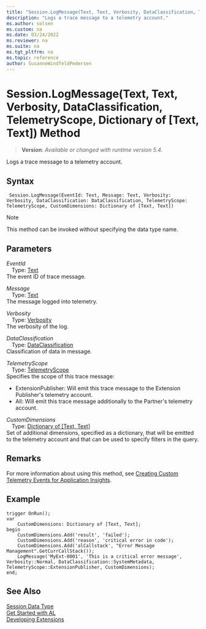 ```yaml
---
title: "Session.LogMessage(Text, Text, Verbosity, DataClassification, TelemetryScope, Dictionary of [Text, Text]) Method"
description: "Logs a trace message to a telemetry account."
ms.author: solsen
ms.custom: na
ms.date: 03/24/2022
ms.reviewer: na
ms.suite: na
ms.tgt_pltfrm: na
ms.topic: reference
author: SusanneWindfeldPedersen
---
```

[//]: # (START>DO_NOT_EDIT)
[//]: # (IMPORTANT:Do not edit any of the content between here and the END>DO_NOT_EDIT.)
[//]: # (Any modifications should be made in the .xml files in the ModernDev repo.)
# Session.LogMessage(Text, Text, Verbosity, DataClassification, TelemetryScope, Dictionary of [Text, Text]) Method
> **Version**: _Available or changed with runtime version 5.4._

Logs a trace message to a telemetry account.


## Syntax
```AL
 Session.LogMessage(EventId: Text, Message: Text, Verbosity: Verbosity, DataClassification: DataClassification, TelemetryScope: TelemetryScope, CustomDimensions: Dictionary of [Text, Text])
```
> [!NOTE]
> This method can be invoked without specifying the data type name.
## Parameters
*EventId*  
&emsp;Type: [Text](../text/text-data-type.md)  
The event ID of trace message.   

*Message*  
&emsp;Type: [Text](../text/text-data-type.md)  
The message logged into telemetry.   

*Verbosity*  
&emsp;Type: [Verbosity](../verbosity/verbosity-option.md)  
The verbosity of the log.   

*DataClassification*  
&emsp;Type: [DataClassification](../dataclassification/dataclassification-option.md)  
Classification of data in message.   

*TelemetryScope*  
&emsp;Type: [TelemetryScope](../telemetryscope/telemetryscope-option.md)  
Specifies the scope of this trace message:
- ExtensionPublisher: Will emit this trace message to the Extension Publisher's telemetry account.
- All: Will emit this trace message additionally to the Partner's telemetry account.   

*CustomDimensions*  
&emsp;Type: [Dictionary of [Text, Text]](../dictionary/dictionary-data-type.md)  
Set of additional dimensions, specified as a dictionary, that will be emitted to the telemetry account and that can be used to specify filters in the query.   



[//]: # (IMPORTANT: END>DO_NOT_EDIT)

## Remarks

For more information about using this method, see [Creating Custom Telemetry Events for Application Insights](../../devenv-instrument-application-for-telemetry-app-insights.md).

## Example

```al
trigger OnRun();
var
    CustomDimensions: Dictionary of [Text, Text];
begin
    CustomDimensions.Add('result', 'failed');
    CustomDimensions.Add('reason', 'critical error in code');
    CustomDimensions.Add('alCallstack', "Error Message Management".GetCurrCallStack());    
    LogMessage('MyExt-0001', 'This is a critical error message', Verbosity::Normal, DataClassification::SystemMetadata, TelemetryScope::ExtensionPublisher, CustomDimensions);
end;
```

## See Also
[Session Data Type](session-data-type.md)  
[Get Started with AL](../../devenv-get-started.md)  
[Developing Extensions](../../devenv-dev-overview.md)
